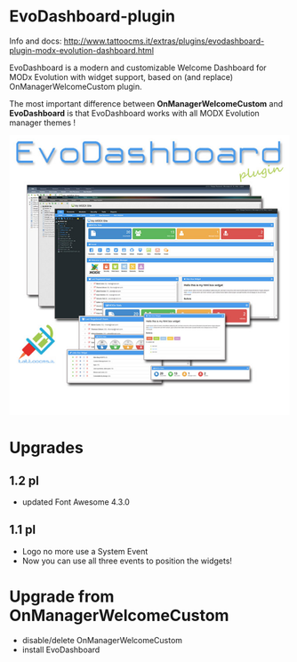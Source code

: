 EvoDashboard-plugin
===================
Info and docs: http://www.tattoocms.it/extras/plugins/evodashboard-plugin-modx-evolution-dashboard.html

EvoDashboard is a modern and customizable Welcome Dashboard for MODx Evolution with widget support, based on (and replace)  OnManagerWelcomeCustom  plugin.

The most important difference between **OnManagerWelcomeCustom** and **EvoDashboard** is that EvoDashboard works with all MODX Evolution manager themes !

![evodashboard](https://raw.githubusercontent.com/Nicola1971/training-materials/master/Images/evodashboard.jpg)

# Upgrades
## 1.2 pl

* updated Font Awesome 4.3.0

## 1.1 pl

* Logo no more use a System Event
* Now you can use all three events to position the widgets!

# Upgrade from OnManagerWelcomeCustom

* disable/delete OnManagerWelcomeCustom
* install EvoDashboard 
